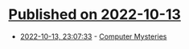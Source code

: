 # [Published on 2022-10-13](index.md)

* [2022-10-13, 23:07:33](https://lobste.rs/s/v5p9yt/computer_mysteries) - [Computer Mysteries](https://computer-mysteries.netlify.app)
